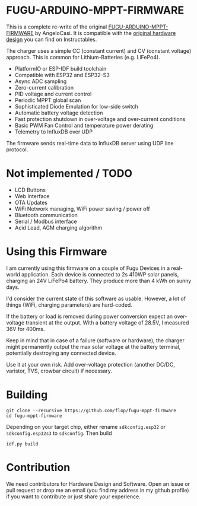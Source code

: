 # FUGU-ARDUINO-MPPT-FIRMWARE

This is a complete re-write of the
original [FUGU-ARDUINO-MPPT-FIRMWARE](https://github.com/AngeloCasi/FUGU-ARDUINO-MPPT-FIRMWARE) by AngeloCasi.
It is compatible with
the [original hardware design](https://www.instructables.com/DIY-1kW-MPPT-Solar-Charge-Controller/) you can find on
Instructables.

The charger uses a simple CC (constant current) and CV (constant voltage) approach.
This is common for Lithium-Batteries (e.g. LiFePo4).

* PlatformIO or ESP-IDF build toolchain
* Compatible with ESP32 and ESP32-S3
* Async ADC sampling
* Zero-current calibration
* PID voltage and current control
* Periodic MPPT global scan
* Sophisticated Diode Emulation for low-side switch
* Automatic battery voltage detection
* Fast protection shutdown in over-voltage and over-current conditions
* Basic PWM Fan Control and temperature power derating
* Telemetry to InfluxDB over UDP

The firmware sends real-time data to InfluxDB server using UDP line protocol.

# Not implemented / TODO

* LCD Buttons
* Web Interface
* OTA Updates
* WiFi Network managing, WiFi power saving / power off
* Bluetooth communication
* Serial / Modbus interface
* Acid Lead, AGM charging algorithm

# Using this Firmware

I am currently using this firmware on a couple of Fugu Devices in a real-world application. Each device is connected to
2s 410WP solar panels, charging an 24V LiFePo4 battery. They produce more than 4 kWh on sunny days.

I'd consider the current state of this software as usable. However, a lot of things (WiFi, charging parameters) are
hard-coded.

If the battery or load is removed during power conversion expect an over-voltage transient at the output.
With a battery voltage of 28.5V, I measured 36V for 400ms.

Keep in mind that in case of a failure (software or hardware), the charger might permanently output the max solar
voltage at the battery terminal, potentially destroying any connected device.

Use it at your own risk. Add over-voltage protection (another DC/DC, varistor, TVS, crowbar circuit) if necessary.

# Building
```
git clone --recursive https://github.com/fl4p/fugu-mppt-firmware
cd fugu-mppt-firmware
```

Depending on your target chip, either rename `sdkconfig.esp32` or `sdkconfig.esp32s3` to `sdkconfig`.
Then build
```
idf.py build
```


# Contribution

We need contributors for Hardware Design and Software. Open an issue or pull request or drop me an email (you find my
address in my
github profile) if you want to contribute or just share your experience.
